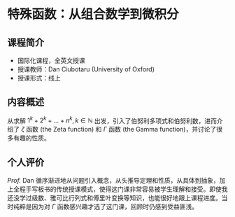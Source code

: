 # 特殊函数：从组合数学到微积分

## 课程简介

- 国际化课程，全英文授课
- 授课教师：Dan Ciubotaru (University of Oxford)
- 授课形式：线上

## 内容概述

从求解 $1^k+2^k+…+n^k, k \in \mathbb{N}$ 出发，引入了伯努利多项式和伯努利数，进而介绍了 $ζ$ 函数 (the Zeta function) 和 $Γ$ 函数 (the Gamma function)，并讨论了很多有趣的性质。

## 个人评价

*Prof.* Dan 循序渐进地从问题引入概念，从头推导定理和性质，从具体到抽象，加上全程手写板书的传统授课模式，使得这门课非常容易被学生理解和接受。即使我还没学过级数、雅可比行列式和傅里叶变换等知识，也能很好地跟上课程进度。当时纯粹是因为对 $Γ$ 函数感兴趣才选了这门课，回顾时仍感到受益匪浅。